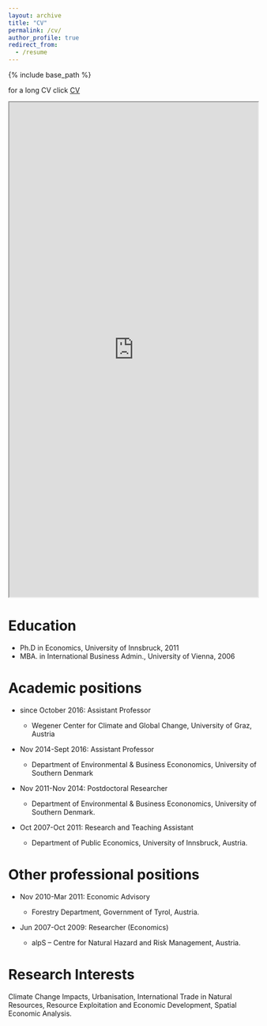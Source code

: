 ```yaml
---
layout: archive
title: "CV"
permalink: /cv/
author_profile: true
redirect_from:
  - /resume
---
```


{% include base_path %}

for a long CV click <a href="https://sborsky.github.io/files" target="_blank">CV</a>
<html><iframe width="100%" height="1000" src="https://sborsky.github.io/files/CV_Borsky_Stefan.pdf "></iframe>


Education
======
* Ph.D in Economics, University of Innsbruck, 2011
* MBA. in International Business Admin., University of Vienna, 2006

Academic positions
======
* since October 2016: Assistant Professor
  * Wegener Center for Climate and Global Change, University of Graz, Austria

* Nov 2014-Sept 2016: Assistant Professor
  * Department of Environmental & Business Econonomics, University of Southern Denmark

* Nov 2011-Nov 2014: Postdoctoral Researcher
  * Department of Environmental & Business Econonomics, University of Southern Denmark.

* Oct 2007-Oct 2011: Research and Teaching Assistant
  * Department of Public Economics, University of Innsbruck, Austria.

Other professional positions
======
* Nov 2010-Mar 2011: Economic Advisory
  * Forestry Department, Government of Tyrol, Austria.

* Jun 2007-Oct 2009: Researcher (Economics)
  * alpS – Centre for Natural Hazard and Risk Management, Austria.
  
Research Interests
======

Climate Change Impacts, Urbanisation, International Trade in Natural Resources, Resource Exploitation and Economic Development, Spatial Economic Analysis.
